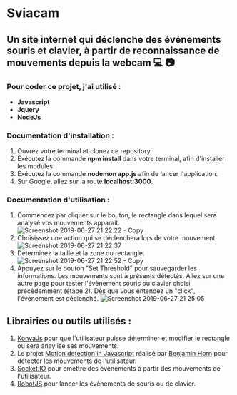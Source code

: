 # Sviacam

## Un site internet qui déclenche des événements souris et clavier, à partir de reconnaissance de mouvements depuis la webcam :computer: :camera:

### Pour coder ce projet, j'ai utilisé :  
- **Javascript**
- **Jquery**
- **NodeJs**

### Documentation d'installation : 
1) Ouvrez votre terminal et clonez ce repository.
2) Éxécutez la commande **npm install** dans votre terminal, afin d'installer les modules.
3) Éxécutez la commande **nodemon app.js** afin de lancer l'application.
4) Sur Google, allez sur la route **localhost:3000**.


### Documentation d'utilisation :
1) Commencez par cliquer sur le bouton, le rectangle dans lequel sera analysé vos mouvements apparait.
![Screenshot 2019-06-27 21 22 22 - Copy](https://user-images.githubusercontent.com/30896388/60295351-ccc6da80-9923-11e9-8224-778137da0bcb.png)
2) Choisissez une action qui se déclenchera lors de votre mouvement.
![Screenshot 2019-06-27 21 22 37](https://user-images.githubusercontent.com/30896388/60295352-ccc6da80-9923-11e9-8040-4aa1dbabfea2.png)
3) Déterminez la taille et la zone du rectangle.
![Screenshot 2019-06-27 21 22 52 - Copy](https://user-images.githubusercontent.com/30896388/60295354-ccc6da80-9923-11e9-9086-6421835055de.png)
4) Appuyez sur le bouton "Set Threshold" pour sauvegarder les informations.
Les mouvements sont à présents détectés. Allez sur une autre page pour tester l'évènement souris ou clavier choisi précèdemment (étape 2). Dès que vous entendez un "click", l'évènement est déclenché.
![Screenshot 2019-06-27 21 25 05](https://user-images.githubusercontent.com/30896388/60295355-cd5f7100-9923-11e9-8c07-74b1e6e27b76.png)


## Librairies ou outils utilisés :
1) [KonvaJs](https://konvajs.org/) pour que l'utilisateur puisse déterminer et modifier le rectangle ou sera anaylisé ses mouvements.
2) Le projet [Motion detection in Javascript](https://github.com/beije/motion-detection-in-javascript) réalisé par [Benjamin Horn](https://github.com/beije) pour détécter les mouvements de l'utilisateur. 
3) [Socket.IO](https://socket.io/get-started/chat) pour emettre des évènements à partir des mouvements de l'utilisateur.
4) [RobotJS](http://robotjs.io/docs/) pour lancer les évènements de souris ou de clavier.
